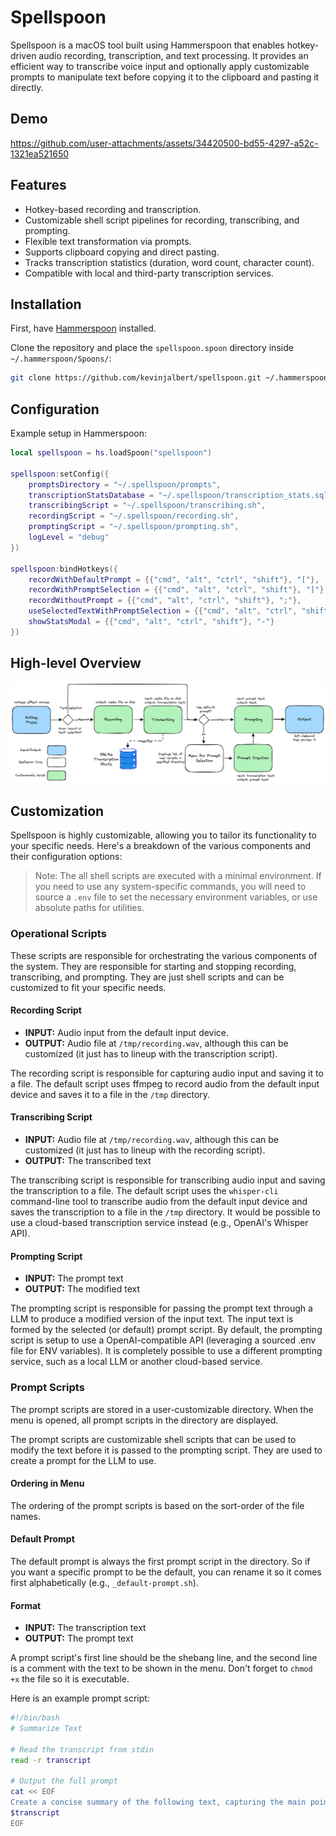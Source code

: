 # Spellspoon

Spellspoon is a macOS tool built using Hammerspoon that enables hotkey-driven audio recording, transcription, and text processing. It provides an efficient way to transcribe voice input and optionally apply customizable prompts to manipulate text before copying it to the clipboard and pasting it directly.

## Demo

https://github.com/user-attachments/assets/34420500-bd55-4297-a52c-1321ea521650

## Features

- Hotkey-based recording and transcription.
- Customizable shell script pipelines for recording, transcribing, and prompting.
- Flexible text transformation via prompts.
- Supports clipboard copying and direct pasting.
- Tracks transcription statistics (duration, word count, character count).
- Compatible with local and third-party transcription services.

## Installation

First, have [Hammerspoon](https://www.hammerspoon.org/) installed.

Clone the repository and place the `spellspoon.spoon` directory inside `~/.hammerspoon/Spoons/`:

```sh
git clone https://github.com/kevinjalbert/spellspoon.git ~/.hammerspoon/Spoons/spellspoon.spoon
```

## Configuration

Example setup in Hammerspoon:

```lua
local spellspoon = hs.loadSpoon("spellspoon")

spellspoon:setConfig({
    promptsDirectory = "~/.spellspoon/prompts",
    transcriptionStatsDatabase = "~/.spellspoon/transcription_stats.sqlite",
    transcribingScript = "~/.spellspoon/transcribing.sh",
    recordingScript = "~/.spellspoon/recording.sh",
    promptingScript = "~/.spellspoon/prompting.sh",
    logLevel = "debug"
})

spellspoon:bindHotkeys({
    recordWithDefaultPrompt = {{"cmd", "alt", "ctrl", "shift"}, "["},
    recordWithPromptSelection = {{"cmd", "alt", "ctrl", "shift"}, "]"},
    recordWithoutPrompt = {{"cmd", "alt", "ctrl", "shift"}, ";"},
    useSelectedTextWithPromptSelection = {{"cmd", "alt", "ctrl", "shift"}, "="},
    showStatsModal = {{"cmd", "alt", "ctrl", "shift"}, "-"}
})
```

## High-level Overview

![](spellspoon.excalidraw.png)

## Customization

Spellspoon is highly customizable, allowing you to tailor its functionality to your specific needs. Here's a breakdown of the various components and their configuration options:

> Note: The all shell scripts are executed with a minimal environment. If you need to use any system-specific commands, you will need to source a `.env` file to set the necessary environment variables, or use absolute paths for utilities.

### Operational Scripts

These scripts are responsible for orchestrating the various components of the system. They are responsible for starting and stopping recording, transcribing, and prompting. They are just shell scripts and can be customized to fit your specific needs.

#### Recording Script

- **INPUT:** Audio input from the default input device.
- **OUTPUT:** Audio file at `/tmp/recording.wav`, although this can be customized (it just has to lineup with the transcription script).

The recording script is responsible for capturing audio input and saving it to a file. The default script uses ffmpeg to record audio from the default input device and saves it to a file in the `/tmp` directory.

#### Transcribing Script

- **INPUT:** Audio file at `/tmp/recording.wav`, although this can be customized (it just has to lineup with the recording script).
- **OUTPUT:** The transcribed text

The transcribing script is responsible for transcribing audio input and saving the transcription to a file. The default script uses the `whisper-cli` command-line tool to transcribe audio from the default input device and saves the transcription to a file in the `/tmp` directory. It would be possible to use a cloud-based transcription service instead (e.g., OpenAI's Whisper API).

#### Prompting Script

- **INPUT:** The prompt text
- **OUTPUT:** The modified text

The prompting script is responsible for passing the prompt text through a LLM to produce a modified version of the input text. The input text is formed by the selected (or default) prompt script. By default, the prompting script is setup to use a OpenAI-compatible API (leveraging a sourced .env file for ENV variables). It is completely possible to use a different prompting service, such as a local LLM or another cloud-based service.

### Prompt Scripts

The prompt scripts are stored in a user-customizable directory. When the menu is opened, all prompt scripts in the directory are displayed.

The prompt scripts are customizable shell scripts that can be used to modify the text before it is passed to the prompting script. They are used to create a prompt for the LLM to use.

#### Ordering in Menu

The ordering of the prompt scripts is based on the sort-order of the file names.

#### Default Prompt

The default prompt is always the first prompt script in the directory. So if you want a specific prompt to be the default, you can rename it so it comes first alphabetically (e.g., `_default-prompt.sh`).

#### Format

- **INPUT:** The transcription text
- **OUTPUT:** The prompt text

A prompt script's first line should be the shebang line, and the second line is a comment with the text to be shown in the menu. Don't forget to `chmod +x` the file so it is executable.

Here is an example prompt script:

```bash
#!/bin/bash
# Summarize Text

# Read the transcript from stdin
read -r transcript

# Output the full prompt
cat << EOF
Create a concise summary of the following text, capturing the main points and key ideas:
$transcript
EOF
```
